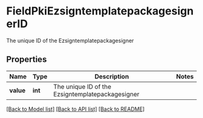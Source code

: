 # FieldPkiEzsigntemplatepackagesignerID

The unique ID of the Ezsigntemplatepackagesigner

## Properties
Name | Type | Description | Notes
------------ | ------------- | ------------- | -------------
**value** | **int** | The unique ID of the Ezsigntemplatepackagesigner | 

[[Back to Model list]](../README.md#documentation-for-models) [[Back to API list]](../README.md#documentation-for-api-endpoints) [[Back to README]](../README.md)


